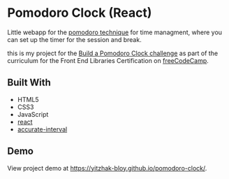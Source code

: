 # Pomodoro Clock (React)

Little webapp for the [pomodoro technique](https://en.wikipedia.org/wiki/Pomodoro_Technique) for time managment, where you can set up the timer for the session and break.

this is my project for the [Build a Pomodoro Clock challenge](https://www.freecodecamp.org/learn/front-end-libraries/front-end-libraries-projects/build-a-pomodoro-clock) as part of the curriculum for the Front End Libraries Certification on [freeCodeCamp](https://www.freecodecamp.org/). 



## Built With
- HTML5
- CSS3
- JavaScript
- [react](https://reactjs.org/)
- [accurate-interval](https://www.npmjs.com/package/accurate-interval)


## Demo
View project demo at https://yitzhak-bloy.github.io/pomodoro-clock/.
